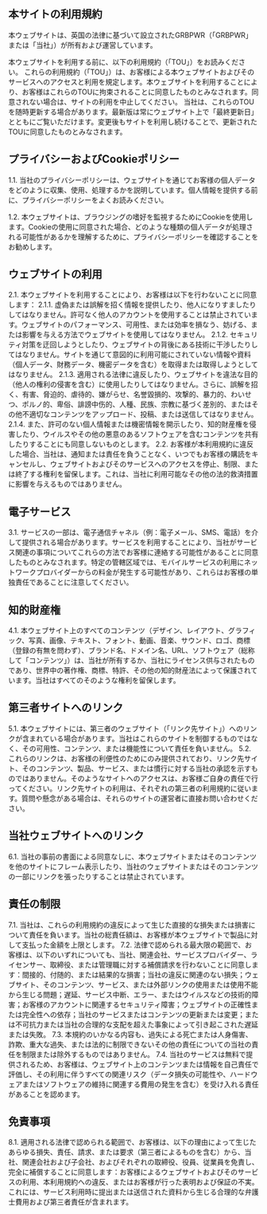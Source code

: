 ## 本サイトの利用規約

本ウェブサイトは、英国の法律に基づいて設立されたGRBPWR（「GRBPWR」または「当社」）が所有および運営しています。

本ウェブサイトを利用する前に、以下の利用規約（「TOU」）をお読みください。
これらの利用規約（「TOU」）は、お客様による本ウェブサイトおよびそのサービスへのアクセスと利用を規定します。本ウェブサイトを利用することにより、お客様はこれらのTOUに拘束されることに同意したものとみなされます。同意されない場合は、サイトの利用を中止してください。
当社は、これらのTOUを随時更新する場合があります。最新版は常にウェブサイト上で「最終更新日」とともにご覧いただけます。変更後もサイトを利用し続けることで、更新されたTOUに同意したものとみなされます。

## プライバシーおよびCookieポリシー

1.1. 当社のプライバシーポリシーは、ウェブサイトを通じてお客様の個人データをどのように収集、使用、処理するかを説明しています。個人情報を提供する前に、プライバシーポリシーをよくお読みください。

1.2. 本ウェブサイトは、ブラウジングの嗜好を監視するためにCookieを使用します。Cookieの使用に同意された場合、どのような種類の個人データが処理される可能性があるかを理解するために、プライバシーポリシーを確認することをお勧めします。

## ウェブサイトの利用

2.1. 本ウェブサイトを利用することにより、お客様は以下を行わないことに同意します：
2.1.1. 虚偽または誤解を招く情報を提供したり、他人になりすましたりしてはなりません。許可なく他人のアカウントを使用することは禁止されています。ウェブサイトのパフォーマンス、可用性、または効率を損なう、妨げる、または影響を与える方法でウェブサイトを使用してはなりません。
2.1.2. セキュリティ対策を迂回しようとしたり、ウェブサイトの背後にある技術に干渉したりしてはなりません。サイトを通じて意図的に利用可能にされていない情報や資料（個人データ、財務データ、機密データを含む）を取得または取得しようとしてはなりません。
2.1.3. 適用される法律に違反したり、ウェブサイトを違法な目的（他人の権利の侵害を含む）に使用したりしてはなりません。さらに、誤解を招く、有害、脅迫的、虐待的、嫌がらせ、名誉毀損的、攻撃的、暴力的、わいせつ、ポルノ的、卑俗、誹謗中伤的、人種、民族、宗教に基づく差別的、またはその他不適切なコンテンツをアップロード、投稿、または送信してはなりません。
2.1.4. また、許可のない個人情報または機密情報を開示したり、知的財産権を侵害したり、ウイルスやその他の悪意のあるソフトウェアを含むコンテンツを共有したりすることにも同意しないものとします。
2.2. お客様が本利用規約に違反した場合、当社は、通知または責任を負うことなく、いつでもお客様の購読をキャンセルし、ウェブサイトおよびそのサービスへのアクセスを停止、制限、または終了する権利を留保します。これは、当社に利用可能なその他の法的救済措置に影響を与えるものではありません。

## 電子サービス

3.1. サービスの一部は、電子通信チャネル（例：電子メール、SMS、電話）を介して提供される場合があります。サービスを利用することにより、当社がサービス関連の事項についてこれらの方法でお客様に連絡する可能性があることに同意したものとみなされます。特定の管轄区域では、モバイルサービスの利用にネットワークプロバイダーからの料金が発生する可能性があり、これらはお客様の単独責任であることに注意してください。

## 知的財産権

4.1. 本ウェブサイト上のすべてのコンテンツ（デザイン、レイアウト、グラフィック、写真、画像、テキスト、フォント、動画、音楽、サウンド、ロゴ、商標（登録の有無を問わず）、ブランド名、ドメイン名、URL、ソフトウェア（総称して「コンテンツ」）は、当社が所有するか、当社にライセンス供与されたものであり、世界中の著作権、商標、特許、その他の知的財産法によって保護されています。当社はすべてのそのような権利を留保します。

## 第三者サイトへのリンク

5.1. 本ウェブサイトには、第三者のウェブサイト（「リンク先サイト」）へのリンクが含まれている場合があります。当社はこれらのサイトを制御するものではなく、その可用性、コンテンツ、または機能性について責任を負いません。
5.2. これらのリンクは、お客様の利便性のためにのみ提供されており、リンク先サイト、そのコンテンツ、製品、サービス、または慣行に対する当社の承認を示すものではありません。そのようなサイトへのアクセスは、お客様ご自身の責任で行ってください。リンク先サイトの利用は、それぞれの第三者の利用規約に従います。質問や懸念がある場合は、それらのサイトの運営者に直接お問い合わせください。

## 当社ウェブサイトへのリンク

6.1. 当社の事前の書面による同意なしに、本ウェブサイトまたはそのコンテンツを他のサイトにフレーム表示したり、当社のウェブサイトまたはそのコンテンツの一部にリンクを張ったりすることは禁止されています。

## 責任の制限

7.1. 当社は、これらの利用規約の違反によって生じた直接的な損失または損害について責任を負います。当社の総責任額は、お客様が本ウェブサイトで製品に対して支払った金額を上限とします。
7.2. 法律で認められる最大限の範囲で、お客様は、以下のいずれについても、当社、関連会社、サービスプロバイダー、ライセンサー、取締役、または管理職に対する補償請求を行わないことに同意します：間接的、付随的、または結果的な損害；当社の違反に関連のない損失；ウェブサイト、そのコンテンツ、サービス、または外部リンクの使用または使用不能から生じる問題；遅延、サービス中断、エラー、またはウイルスなどの技術的障害；お客様のアカウントに関連するセキュリティ障害；ウェブサイトの正確性または完全性への依存；当社のサービスまたはコンテンツの更新または変更；または不可抗力または当社の合理的な支配を超えた事象によって引き起こされた遅延または失敗。
7.3. 本規約のいかなる内容も、過失による死亡または人身傷害、詐欺、重大な過失、または法的に制限できないその他の責任についての当社の責任を制限または除外するものではありません。
7.4. 当社のサービスは無料で提供されるため、お客様は、ウェブサイト上のコンテンツまたは情報を自己責任で評価し、その利用に伴うすべての関連リスク（データ損失の可能性や、ハードウェアまたはソフトウェアの維持に関連する費用の発生を含む）を受け入れる責任があることを認めます。

## 免責事項

8.1. 適用される法律で認められる範囲で、お客様は、以下の理由によって生じたあらゆる損失、責任、請求、または要求（第三者によるものを含む）から、当社、関連会社および子会社、およびそれぞれの取締役、役員、従業員を免責し、完全に補償することに同意します：お客様によるウェブサイトおよびそのサービスの利用、本利用規約への違反、またはお客様が行った表明および保証の不実。これには、サービス利用時に提出または送信された資料から生じる合理的な弁護士費用および第三者責任が含まれます。
